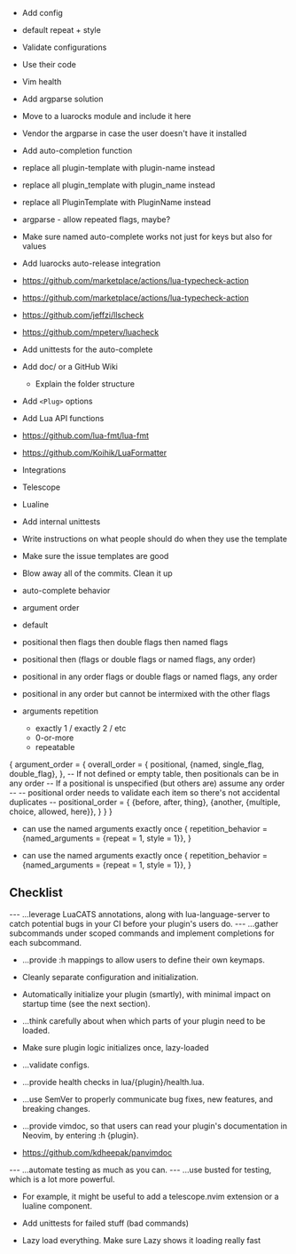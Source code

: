 - Add config
 - default repeat + style

- Validate configurations
 - Use their code

 - Vim health

- Add argparse solution
 - Move to a luarocks module and include it here
  - Vendor the argparse in case the user doesn't have it installed
- Add auto-completion function
- replace all plugin-template with plugin-name instead
- replace all plugin_template with plugin_name instead
- replace all PluginTemplate with PluginName instead

- argparse - allow repeated flags, maybe?
- Make sure named auto-complete works not just for keys but also for values

- Add luarocks auto-release integration

- https://github.com/marketplace/actions/lua-typecheck-action
- https://github.com/marketplace/actions/lua-typecheck-action
- https://github.com/jeffzi/llscheck
- https://github.com/mpeterv/luacheck

- Add unittests for the auto-complete


- Add doc/ or a GitHub Wiki
    - Explain the folder structure


- Add `<Plug>` options
- Add Lua API functions

- https://github.com/lua-fmt/lua-fmt
- https://github.com/Koihik/LuaFormatter

- Integrations
 - Telescope
 - Lualine

- Add internal unittests

- Write instructions on what people should do when they use the template
- Make sure the issue templates are good

- Blow away all of the commits. Clean it up

- auto-complete behavior
 - argument order
  - default
   - positional then flags then double flags then named flags
   - positional then (flags or double flags or named flags, any order)
   - positional in any order flags or double flags or named flags, any order
   - positional in any order but cannot be intermixed with the other flags
 - arguments repetition
   - exactly 1 / exactly 2 / etc
   - 0-or-more
   - repeatable


{
  argument_order = {
    overall_order = {
      positional,
      {named, single_flag, double_flag},
    },
    -- If not defined or empty table, then positionals can be in any order
    -- If a positional is unspecified (but others are) assume any order
    --
    -- positional order needs to validate each item so there's not accidental duplicates
    --
    positional_order = {
      {before, after, thing},
      {another, {multiple, choice, allowed, here}},
    }
  }
}

- can use the named arguments exactly once
{
  repetition_behavior = {named_arguments = {repeat = 1, style = 1}},
}


- can use the named arguments exactly once
{
  repetition_behavior = {named_arguments = {repeat = 1, style = 1}},
}

## Checklist

--- ...leverage LuaCATS annotations, along with lua-language-server to catch potential bugs in your CI before your plugin's users do.
--- ...gather subcommands under scoped commands and implement completions for each subcommand.

- ...provide :h <Plug> mappings to allow users to define their own keymaps.


- Cleanly separate configuration and initialization.
- Automatically initialize your plugin (smartly), with minimal impact on startup time (see the next section).

- ...think carefully about when which parts of your plugin need to be loaded.
 - Make sure plugin logic initializes once, lazy-loaded
- ...validate configs.

- ...provide health checks in lua/{plugin}/health.lua.

- ...use SemVer to properly communicate bug fixes, new features, and breaking changes.

- ...provide vimdoc, so that users can read your plugin's documentation in Neovim, by entering :h {plugin}.
 - https://github.com/kdheepak/panvimdoc

--- ...automate testing as much as you can.
--- ...use busted for testing, which is a lot more powerful.

- For example, it might be useful to add a telescope.nvim extension or a lualine component.

- Add unittests for failed stuff (bad commands)
- Lazy load everything. Make sure Lazy shows it loading really fast
